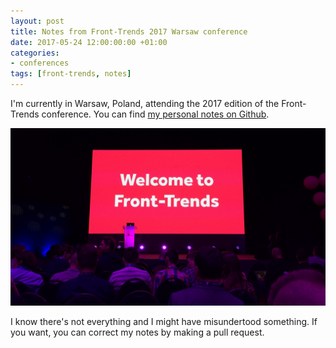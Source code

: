 ```yaml
---
layout: post
title: Notes from Front-Trends 2017 Warsaw conference
date: 2017-05-24 12:00:00:00 +01:00
categories:
- conferences
tags: [front-trends, notes]
---
```


I'm currently in Warsaw, Poland, attending the 2017 edition of the Front-Trends conference. You can find [my personal notes on Github](https://github.com/verlok/frontTrendsWarsaw2017).

![Front-Trends 2017 conference screen](/assets/post-images/front-trends-2017-stage-ledwall.jpg)

I know there's not everything and I might have misundertood something. If you want, you can correct my notes by making a pull request.